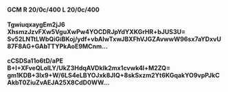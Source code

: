 #### GCM R 20/0c/400 L 20/0c/400
**TgwiuqxaygEm2jJ6**<br/>**XhsmzJzvFXw5VguXwPw4YOCDRJpYdYXKGrHR+bJUS3U=**<br/>**Sv52LNTtLWbQiGiBKoj/ydf+vbAIwTxwJBXFhVJGZAvwwW96sx7aYDxvU87F8AG+GAbTTYPkAoE9MCnm...**<br/><br/>
**cCSDSa11o6tD/aPE**<br/>**B+I+XFveQLolLY/UkZ3HdqAVDkIk2mx1cvwk4l+M2ZQ=**<br/>**gm1KDB+3lx9+W/6LS4eLBYOJxk8JIQ+8skSxzm2Yt6KGqakYO9vpPJkCAkbT0ZiuZvAEJA25X8CdD0WW...**